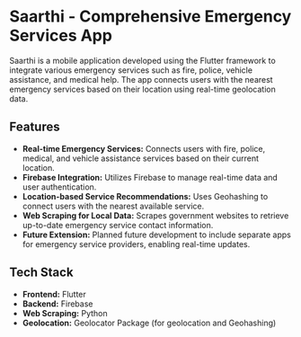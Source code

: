 # Saarthi - Comprehensive Emergency Services App

Saarthi is a mobile application developed using the Flutter framework to integrate various emergency services such as fire, police, vehicle assistance, and medical help. The app connects users with the nearest emergency services based on their location using real-time geolocation data.

## Features

- **Real-time Emergency Services:** Connects users with fire, police, medical, and vehicle assistance services based on their current location.
- **Firebase Integration:** Utilizes Firebase to manage real-time data and user authentication.
- **Location-based Service Recommendations:** Uses Geohashing to connect users with the nearest available service.
- **Web Scraping for Local Data:** Scrapes government websites to retrieve up-to-date emergency service contact information.
- **Future Extension:** Planned future development to include separate apps for emergency service providers, enabling real-time updates.

## Tech Stack

- **Frontend:** Flutter
- **Backend:** Firebase
- **Web Scraping:** Python
- **Geolocation:** Geolocator Package (for geolocation and Geohashing)




